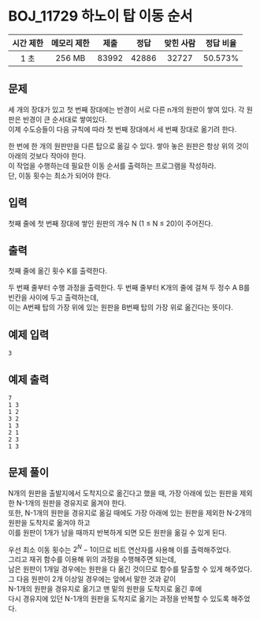 # BOJ_11729 하노이 탑 이동 순서

| 시간 제한 | 메모리 제한 | 제출  | 정답  | 맞힌 사람 | 정답 비율 |
| :-------: | :---------: | :---: | :---: | :-------: | :-------: |
|   1 초    |   256 MB    | 83992 | 42886 |   32727   |  50.573%  |

## 문제

세 개의 장대가 있고 첫 번째 장대에는 반경이 서로 다른 n개의 원판이 쌓여 있다. 각 원판은 반경이 큰 순서대로 쌓여있다.  
이제 수도승들이 다음 규칙에 따라 첫 번째 장대에서 세 번째 장대로 옮기려 한다.

한 번에 한 개의 원판만을 다른 탑으로 옮길 수 있다. 쌓아 놓은 원판은 항상 위의 것이 아래의 것보다 작아야 한다.  
이 작업을 수행하는데 필요한 이동 순서를 출력하는 프로그램을 작성하라.  
단, 이동 횟수는 최소가 되어야 한다.

## 입력

첫째 줄에 첫 번째 장대에 쌓인 원판의 개수 N (1 ≤ N ≤ 20)이 주어진다.

## 출력

첫째 줄에 옮긴 횟수 K를 출력한다.

두 번째 줄부터 수행 과정을 출력한다. 두 번째 줄부터 K개의 줄에 걸쳐 두 정수 A B를 빈칸을 사이에 두고 출력하는데,  
이는 A번째 탑의 가장 위에 있는 원판을 B번째 탑의 가장 위로 옮긴다는 뜻이다.

## 예제 입력

```
3
```

## 예제 출력

```
7
1 3
1 2
3 2
1 3
2 1
2 3
1 3
```

## 문제 풀이

N개의 원판을 출발지에서 도착지으로 옮긴다고 했을 때, 가장 아래에 있는 원판을 제외한 N-1개의 원판을 경유지로 옮겨야 한다.  
또한, N-1개의 원판을 경유지로 옮길 때에도 가장 아래에 있는 원판을 제외한 N-2개의 원판을 도착지로 옮겨야 하고  
이를 원판이 1개가 남을 때까지 반복하게 되면 모든 원판을 옮길 수 있게 된다.

우선 최소 이동 횟수는 $2^N - 1$이므로 비트 연산자를 사용해 이를 출력해주었다.  
그리고 재귀 함수를 이용해 위의 과정을 수행해주면 되는데,  
남은 원판이 1개일 경우에는 원판을 다 옮긴 것이므로 함수를 탈출할 수 있게 해주었다.  
그 다음 원판이 2개 이상일 경우에는 앞에서 말한 것과 같이  
N-1개의 원판을 경유지로 옮기고 맨 밑의 원판을 도착지로 옮긴 후에  
다시 경유지에 있던 N-1개의 원판을 도착지로 옮기는 과정을 반복할 수 있도록 해주었다.
